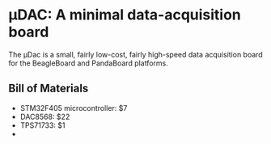 # μDAC: A minimal data-acquisition board

The μDac is a small, fairly low-cost, fairly high-speed data
acquisition board for the BeagleBoard and PandaBoard platforms.

## Bill of Materials

  * STM32F405 microcontroller: $7
  * DAC8568: $22
  * TPS71733: $1
  * 

